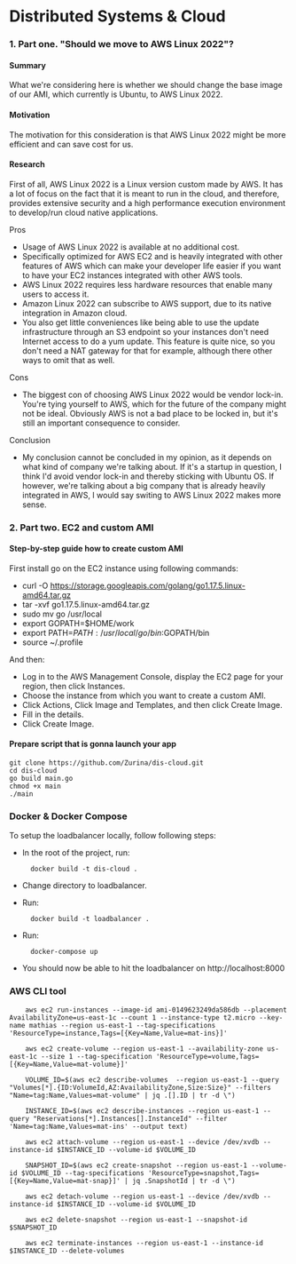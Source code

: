 # Distributed Systems & Cloud

### 1. Part one. "Should we move to AWS Linux 2022"?

#### **Summary**

What we're considering here is whether we should change the base image of our AMI, which currently is Ubuntu, to AWS Linux 2022.

#### **Motivation**

The motivation for this consideration is that AWS Linux 2022 might be more efficient and can save cost for us.

#### **Research**

First of all, AWS Linux 2022 is a Linux version custom made by AWS. It has a lot of focus on the fact that it is meant to run in the cloud, and therefore, provides extensive security and a high performance execution environment to develop/run cloud native applications. 

Pros

- Usage of AWS Linux 2022 is available at no additional cost.
- Specifically optimized for AWS EC2 and is heavily integrated with other features of AWS which can make your developer life easier if you want to have your EC2 instances integrated with other AWS tools.
- AWS Linux 2022 requires less hardware resources that enable many users to access it.
- Amazon Linux 2022 can subscribe to AWS support, due to its native integration in Amazon cloud.
- You also get little conveniences like being able to use the update infrastructure through an S3 endpoint so your instances don't need Internet access to do a yum update. This feature is quite nice, so you don't need a NAT gateway for that for example, although there other ways to omit that as well. 

Cons

- The biggest con of choosing AWS Linux 2022 would be vendor lock-in. You're tying yourself to AWS, which for the future of the company might not be ideal. Obviously AWS is not a bad place to be locked in, but it's still an important consequence to consider. 

Conclusion

- My conclusion cannot be concluded in my opinion, as it depends on what kind of company we're talking about. If it's a startup in question, I think I'd avoid vendor lock-in and thereby sticking with Ubuntu OS. If however, we're talking about a big company that is already heavily integrated in AWS, I would say switing to AWS Linux 2022 makes more sense.

### 2. Part two. EC2 and custom AMI

#### Step-by-step guide how to create custom AMI

First install go on the EC2 instance using following commands:

- curl -O https://storage.googleapis.com/golang/go1.17.5.linux-amd64.tar.gz
- tar -xvf go1.17.5.linux-amd64.tar.gz
- sudo mv go /usr/local
- export GOPATH=$HOME/work
- export PATH=$PATH:/usr/local/go/bin:$GOPATH/bin
- source ~/.profile

And then:

- Log in to the AWS Management Console, display the EC2 page for your region, then click Instances.
- Choose the instance from which you want to create a custom AMI.
- Click Actions, Click Image and Templates, and then click Create Image.
- Fill in the details.
- Click Create Image.

#### Prepare script that is gonna launch your app

    git clone https://github.com/Zurina/dis-cloud.git
    cd dis-cloud
    go build main.go
    chmod +x main
    ./main

### Docker & Docker Compose

To setup the loadbalancer locally, follow following steps:

- In the root of the project, run:

        docker build -t dis-cloud .

- Change directory to loadbalancer.
- Run:

        docker build -t loadbalancer .

- Run:

        docker-compose up

- You should now be able to hit the loadbalancer on http://localhost:8000

### AWS CLI tool

        aws ec2 run-instances --image-id ami-0149623249da586db --placement AvailabilityZone=us-east-1c --count 1 --instance-type t2.micro --key-name mathias --region us-east-1 --tag-specifications 'ResourceType=instance,Tags=[{Key=Name,Value=mat-ins}]'

        aws ec2 create-volume --region us-east-1 --availability-zone us-east-1c --size 1 --tag-specification 'ResourceType=volume,Tags=[{Key=Name,Value=mat-volume}]'

        VOLUME_ID=$(aws ec2 describe-volumes  --region us-east-1 --query "Volumes[*].{ID:VolumeId,AZ:AvailabilityZone,Size:Size}" --filters "Name=tag:Name,Values=mat-volume" | jq .[].ID | tr -d \")

        INSTANCE_ID=$(aws ec2 describe-instances --region us-east-1 --query "Reservations[*].Instances[].InstanceId" --filter 'Name=tag:Name,Values=mat-ins' --output text)      
        
        aws ec2 attach-volume --region us-east-1 --device /dev/xvdb --instance-id $INSTANCE_ID --volume-id $VOLUME_ID

        SNAPSHOT_ID=$(aws ec2 create-snapshot --region us-east-1 --volume-id $VOLUME_ID --tag-specifications 'ResourceType=snapshot,Tags=[{Key=Name,Value=mat-snap}]' | jq .SnapshotId | tr -d \")

        aws ec2 detach-volume --region us-east-1 --device /dev/xvdb --instance-id $INSTANCE_ID --volume-id $VOLUME_ID

        aws ec2 delete-snapshot --region us-east-1 --snapshot-id $SNAPSHOT_ID

        aws ec2 terminate-instances --region us-east-1 --instance-id $INSTANCE_ID --delete-volumes










    
